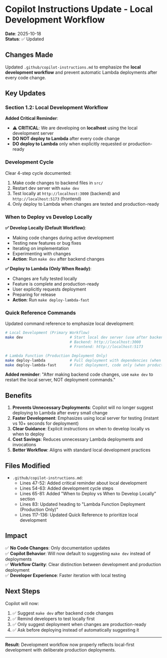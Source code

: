 # Copilot Instructions Update - Local Development Workflow

**Date**: 2025-10-18  
**Status**: ✅ Updated

## Changes Made

Updated `.github/copilot-instructions.md` to emphasize the **local development workflow** and prevent automatic Lambda deployments after every code change.

## Key Updates

### Section 1.2: Local Development Workflow

**Added Critical Reminder**:
- ⚠️ **CRITICAL**: We are developing on **localhost** using the local development server
- **DO NOT deploy to Lambda** after every code change
- **DO deploy to Lambda** only when explicitly requested or production-ready

### Development Cycle

Clear 4-step cycle documented:
1. Make code changes to backend files in `src/`
2. Restart dev server with `make dev`
3. Test locally at `http://localhost:3000` (backend) and `http://localhost:5173` (frontend)
4. Only deploy to Lambda when changes are tested and production-ready

### When to Deploy vs Develop Locally

**✅ Develop Locally (Default Workflow)**:
- Making code changes during active development
- Testing new features or bug fixes
- Iterating on implementation
- Experimenting with changes
- **Action**: Run `make dev` after backend changes

**✅ Deploy to Lambda (Only When Ready)**:
- Changes are fully tested locally
- Feature is complete and production-ready
- User explicitly requests deployment
- Preparing for release
- **Action**: Run `make deploy-lambda-fast`

### Quick Reference Commands

Updated command reference to emphasize local development:

```bash
# Local Development (Primary Workflow)
make dev                     # Start local dev server (use after backend changes)
                             # Backend: http://localhost:3000
                             # Frontend: http://localhost:5173

# Lambda Function (Production Deployment Only)
make deploy-lambda           # Full deployment with dependencies (when needed)
make deploy-lambda-fast      # Fast deployment, code only (when production-ready)
```

**Added reminder**: "After making backend code changes, use `make dev` to restart the local server, NOT deployment commands."

## Benefits

1. **Prevents Unnecessary Deployments**: Copilot will no longer suggest deploying to Lambda after every small change
2. **Faster Development**: Emphasizes using local server for testing (instant vs 10+ seconds for deployment)
3. **Clear Guidance**: Explicit instructions on when to develop locally vs when to deploy
4. **Cost Savings**: Reduces unnecessary Lambda deployments and invocations
5. **Better Workflow**: Aligns with standard local development practices

## Files Modified

- `.github/copilot-instructions.md`:
  - Lines 47-52: Added critical reminder about local development
  - Lines 54-63: Added development cycle steps
  - Lines 65-81: Added "When to Deploy vs When to Develop Locally" section
  - Lines 83: Updated heading to "Lambda Function Deployment (Production Only)"
  - Lines 117-136: Updated Quick Reference to prioritize local development

## Impact

✅ **No Code Changes**: Only documentation updates  
✅ **Copilot Behavior**: Will now default to suggesting `make dev` instead of deployments  
✅ **Workflow Clarity**: Clear distinction between development and production deployment  
✅ **Developer Experience**: Faster iteration with local testing

## Next Steps

Copilot will now:
1. ✅ Suggest `make dev` after backend code changes
2. ✅ Remind developers to test locally first
3. ✅ Only suggest deployment when changes are production-ready
4. ✅ Ask before deploying instead of automatically suggesting it

---

**Result**: Development workflow now properly reflects local-first development with deliberate production deployments.
